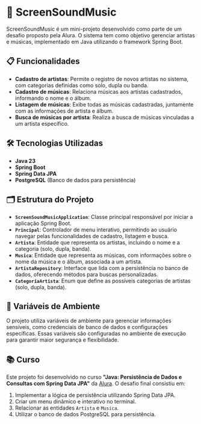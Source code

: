 # 🎵 ScreenSoundMusic

ScreenSoundMusic é um mini-projeto desenvolvido como parte de um desafio proposto pela Alura. O sistema tem como objetivo gerenciar artistas e músicas, implementado em Java utilizando o framework Spring Boot.

## 📋 Funcionalidades

- **Cadastro de artistas**: Permite o registro de novos artistas no sistema, com categorias definidas como solo, dupla ou banda.
- **Cadastro de músicas**: Relaciona músicas aos artistas cadastrados, informando o nome e o álbum.
- **Listagem de músicas**: Exibe todas as músicas cadastradas, juntamente com as informações de artista e álbum.
- **Busca de músicas por artista**: Realiza a busca de músicas vinculadas a um artista específico.

## 🛠️ Tecnologias Utilizadas

- **Java 23**
- **Spring Boot**
- **Spring Data JPA**
- **PostgreSQL** (Banco de dados para persistência)

## 🗂️ Estrutura do Projeto

- **`ScreenSoundMusicApplication`**: Classe principal responsável por iniciar a aplicação Spring Boot.
- **`Principal`**: Controlador de menu interativo, permitindo ao usuário navegar pelas funcionalidades de cadastro, listagem e busca.
- **`Artista`**: Entidade que representa os artistas, incluindo o nome e a categoria (solo, dupla, banda).
- **`Musica`**: Entidade que representa as músicas, com informações sobre o nome da música e o álbum, associada a um artista.
- **`ArtistaRepository`**: Interface que lida com a persistência no banco de dados, oferecendo métodos para buscas personalizadas.
- **`CategoriaArtista`**: Enum que define as possíveis categorias de artistas (solo, dupla, banda).

## 🌱 Variáveis de Ambiente

O projeto utiliza variáveis de ambiente para gerenciar informações sensíveis, como credenciais de banco de dados e configurações específicas. Essas variáveis são configuradas no ambiente de execução para garantir maior segurança e flexibilidade.

## 📚 Curso

Este projeto foi desenvolvido no curso **"Java: Persistência de Dados e Consultas com Spring Data JPA"** da [Alura](https://www.alura.com.br/). O desafio final consistiu em:

1. Implementar a lógica de persistência utilizando Spring Data JPA.
2. Criar um menu dinâmico e interativo no terminal.
3. Relacionar as entidades `Artista` e `Musica`.
4. Utilizar o banco de dados PostgreSQL para persistência.

